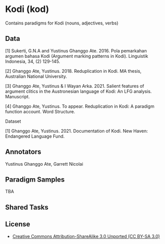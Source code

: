 # Kodi (kod)

Contains paradigms for Kodi (nouns, adjectives, verbs)

## Data

[1] Sukerti, G.N.A and Yustinus Ghanggo Ate. 2016. Pola pemarkahan argumen bahasa Kodi (Argument marking patterns in Kodi). Linguistik Indonesia, 34, (2) 129-145.

[2] Ghanggo Ate, Yustinus. 2018. Reduplication in Kodi. MA thesis, Australian National University.

[3] Ghanggo Ate, Yustinus & I Wayan Arka. 2021. Salient features of argument clitics in the Austronesian language of Kodi: An LFG analysis. Manuscript.

[4] Ghanggo Ate, Yustinus. To appear. Reduplication in Kodi: A paradigm function account. Word Structure.

Dataset

[1] Ghanggo Ate, Yustinus. 2021. Documentation of Kodi. New Haven: Endangered Language Fund.


## Annotators
Yustinus Ghanggo Ate, Garrett Nicolai

## Paradigm Samples
TBA

## Shared Tasks


## License
- [Creative Commons Attribution-ShareAlike 3.0 Unported (CC BY-SA 3.0)](https://creativecommons.org/licenses/by-sa/3.0/)

